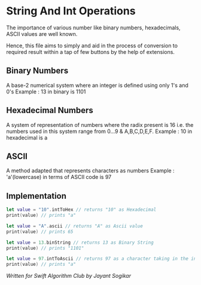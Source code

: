 # String And Int Operations
The importance of various number like binary numbers, hexadecimals, ASCII values are well known.

Hence, this file aims to simply and aid in the process of conversion to required result within a tap of few buttons by the help of extensions.

## Binary Numbers
A base-2 numerical system where an integer is defined using only 1's and 0's
Example : 13 in binary is 1101

## Hexadecimal Numbers
A system of representation of numbers where the radix present is 16 i.e. the numbers used in this system range from 0...9 & A,B,C,D,E,F.
Example : 10 in hexadecimal is a

## ASCII
A method adapted that represents characters as numbers
Example : 'a'(lowercase) in terms of ASCII code is 97

## Implementation
```swift
let value = "10".intToHex // returns "10" as Hexadecimal
print(value) // prints "a"
```

```swift
let value = "A".ascii // returns "A" as Ascii value
print(value) // prints 65
```

```swift
let value = 13.binString // returns 13 as Binary String
print(value) // prints "1101"
```

```swift
let value = 97.intToAscii // returns 97 as a character taking in the integer as ASCII value
print(value) // prints "a"
```

*Written for Swift Algorithm Club by Jayant Sogikar*
